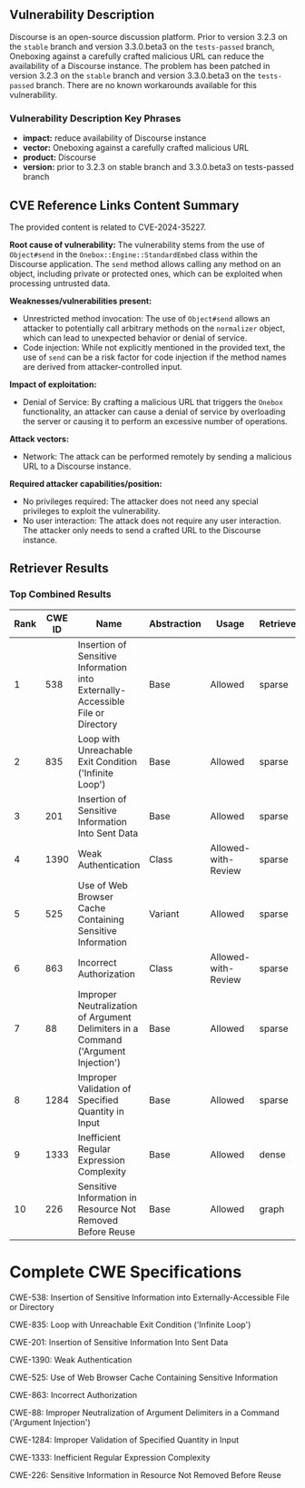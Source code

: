 ## Vulnerability Description
Discourse is an open-source discussion platform. Prior to version 3.2.3 on the `stable` branch and version 3.3.0.beta3 on the `tests-passed` branch, Oneboxing against a carefully crafted malicious URL can reduce the availability of a Discourse instance. The problem has been patched in version 3.2.3 on the `stable` branch and version 3.3.0.beta3 on the `tests-passed` branch. There are no known workarounds available for this vulnerability.

### Vulnerability Description Key Phrases
- **impact:** reduce availability of Discourse instance
- **vector:** Oneboxing against a carefully crafted malicious URL
- **product:** Discourse
- **version:** prior to 3.2.3 on stable branch and 3.3.0.beta3 on tests-passed branch

## CVE Reference Links Content Summary
The provided content is related to CVE-2024-35227.

**Root cause of vulnerability:**
The vulnerability stems from the use of `Object#send` in the `Onebox::Engine::StandardEmbed` class within the Discourse application. The `send` method allows calling any method on an object, including private or protected ones, which can be exploited when processing untrusted data.

**Weaknesses/vulnerabilities present:**
- Unrestricted method invocation: The use of `Object#send` allows an attacker to potentially call arbitrary methods on the `normalizer` object, which can lead to unexpected behavior or denial of service.
- Code injection: While not explicitly mentioned in the provided text, the use of `send` can be a risk factor for code injection if the method names are derived from attacker-controlled input.

**Impact of exploitation:**
- Denial of Service: By crafting a malicious URL that triggers the `Onebox` functionality, an attacker can cause a denial of service by overloading the server or causing it to perform an excessive number of operations.

**Attack vectors:**
- Network: The attack can be performed remotely by sending a malicious URL to a Discourse instance.

**Required attacker capabilities/position:**
- No privileges required: The attacker does not need any special privileges to exploit the vulnerability.
- No user interaction: The attack does not require any user interaction. The attacker only needs to send a crafted URL to the Discourse instance.

## Retriever Results

### Top Combined Results

| Rank | CWE ID | Name | Abstraction | Usage  | Retrievers | Individual Scores |
|------|--------|------|-------------|-------|------------|-------------------|
| 1 | 538 | Insertion of Sensitive Information into Externally-Accessible File or Directory | Base | Allowed | sparse | 0.188 |
| 2 | 835 | Loop with Unreachable Exit Condition ('Infinite Loop') | Base | Allowed | sparse | 0.171 |
| 3 | 201 | Insertion of Sensitive Information Into Sent Data | Base | Allowed | sparse | 0.162 |
| 4 | 1390 | Weak Authentication | Class | Allowed-with-Review | sparse | 0.154 |
| 5 | 525 | Use of Web Browser Cache Containing Sensitive Information | Variant | Allowed | sparse | 0.153 |
| 6 | 863 | Incorrect Authorization | Class | Allowed-with-Review | sparse | 0.146 |
| 7 | 88 | Improper Neutralization of Argument Delimiters in a Command ('Argument Injection') | Base | Allowed | sparse | 0.135 |
| 8 | 1284 | Improper Validation of Specified Quantity in Input | Base | Allowed | sparse | 0.135 |
| 9 | 1333 | Inefficient Regular Expression Complexity | Base | Allowed | dense | 0.485 |
| 10 | 226 | Sensitive Information in Resource Not Removed Before Reuse | Base | Allowed | graph | 0.002 |



# Complete CWE Specifications

CWE-538: Insertion of Sensitive Information into Externally-Accessible File or Directory

CWE-835: Loop with Unreachable Exit Condition ('Infinite Loop')

CWE-201: Insertion of Sensitive Information Into Sent Data

CWE-1390: Weak Authentication

CWE-525: Use of Web Browser Cache Containing Sensitive Information

CWE-863: Incorrect Authorization

CWE-88: Improper Neutralization of Argument Delimiters in a Command ('Argument Injection')

CWE-1284: Improper Validation of Specified Quantity in Input

CWE-1333: Inefficient Regular Expression Complexity

CWE-226: Sensitive Information in Resource Not Removed Before Reuse